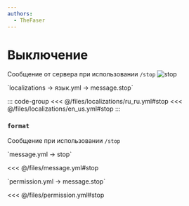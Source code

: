 ```yaml
---
authors:
  - TheFaser
---
```


# Выключение

<!--@include: @/parts/vanillaWarn.md#command-->

Сообщение от сервера при использовании `/stop`
![stop](/stop.png)

[//]: # (localization)
<!--@include: @/parts/words.md#localization--> 
<!--@include: @/parts/words.md#path--> `localizations → язык.yml → message.stop`

<!--@include: @/parts/words.md#default--> 

::: code-group
<<< @/files/localizations/ru_ru.yml#stop
<<< @/files/localizations/en_us.yml#stop
:::

### `format`

Сообщение при использовании `/stop`

[//]: # (message.yml)
<!--@include: @/parts/words.md#setting-->
<!--@include: @/parts/words.md#path--> `message.yml → stop`

<!--@include: @/parts/words.md#default-->
<<< @/files/message.yml#stop

<!--@include: @/parts/enable.md-->

<!--@include: @/parts/range.md-->
<!--@include: @/parts/destination.md-->
<!--@include: @/parts/stop.md-->

[//]: # (permission.yml)
<!--@include: @/parts/words.md#permission-->
<!--@include: @/parts/words.md#path--> `permission.yml → message.stop`

<!--@include: @/parts/words.md#default-->
<<< @/files/permission.yml#stop

<!--@include: @/parts/permission/permissionTier3.md-->
<!--@include: @/parts/permission/stop.md-->
